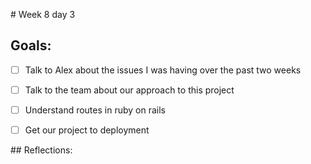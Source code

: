 # Week 8 day 3 

## Goals:

* [ ] Talk to Alex about the issues I was having over the past two weeks
* [ ] Talk to the team about our approach to this project 
* [ ] Understand routes in ruby on rails 
* [ ] Get our project to deployment 


## Reflections:
